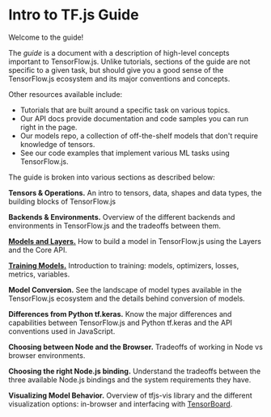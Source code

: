 # Intro to TF.js Guide

Welcome to the guide!

The _guide_ is a document with a description of high-level concepts important to TensorFlow.js. Unlike tutorials, sections of the guide are not specific to a given task, but should give you a good sense of the TensorFlow.js ecosystem and its major conventions and concepts.

Other resources available include:

*   Tutorials that are built around a specific task on various topics.
*   Our API docs provide documentation and code samples you can run right in the page.
*   Our models repo, a collection of off-the-shelf models that don't require knowledge of tensors.
*   See our code examples that implement various ML tasks using TensorFlow.js.

The guide is broken into various sections as described below:

**Tensors & Operations.** An intro to tensors, data, shapes and data types, the building blocks of TensorFlow.js

**Backends & Environments.** Overview of the different backends and environments in TensorFlow.js and the tradeoffs between them.

[**Models and Layers.**](models-and-layers) How to build a model in TensorFlow.js using the Layers and the Core API.

[**Training Models.**](training-models) Introduction to training: models, optimizers, losses, metrics, variables.

**Model Conversion.** See the landscape of model types available in the TensorFlow.js ecosystem and the details behind conversion of models.

**Differences from Python tf.keras.** Know the major differences and capabilities between TensorFlow.js and Python tf.keras and the API conventions used in JavaScript.

**Choosing between Node and the Browser.** Tradeoffs of working in Node vs browser environments.

**Choosing the right Node.js binding.** Understand the tradeoffs between the three available Node.js bindings and the system requirements they have.

**Visualizing Model Behavior.** Overview of tfjs-vis library and the different visualization options: in-browser and interfacing with [TensorBoard](https://www.tensorflow.org/guide/summaries_and_tensorboard).
